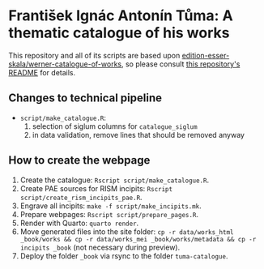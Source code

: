 # František Ignác Antonín Tůma: A thematic catalogue of his works

This repository and all of its scripts are based upon [edition-esser-skala/werner-catalogue-of-works](https://github.com/edition-esser-skala/werner-catalogue-of-works), so please consult [this repository's README](https://github.com/edition-esser-skala/werner-catalogue-of-works/blob/main/README.md) for details.


## Changes to technical pipeline

- `script/make_catalogue.R`:
  1. selection of siglum columns for `catalogue_siglum`
  2. in data validation, remove lines that should be removed anyway


## How to create the webpage

1. Create the catalogue: `Rscript script/make_catalogue.R`.
2. Create PAE sources for RISM incipits: `Rscript script/create_rism_incipits_pae.R`.
3. Engrave all incipits: `make -f script/make_incipits.mk`.
4. Prepare webpages: `Rscript script/prepare_pages.R`.
5. Render with Quarto: `quarto render`.
6. Move generated files into the site folder: `cp -r data/works_html _book/works && cp -r data/works_mei _book/works/metadata && cp -r incipits _book` (not necessary during preview).
7. Deploy the folder `_book` via rsync to the folder `tuma-catalogue`.

